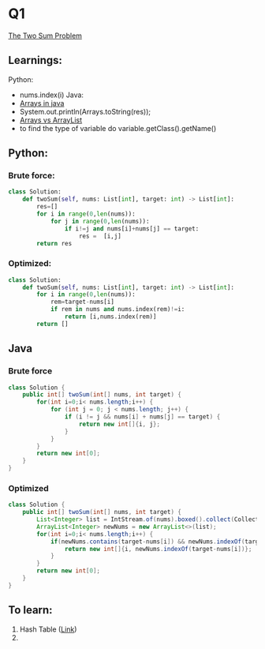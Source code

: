 # Q1
[The Two Sum Problem](https://leetcode.com/problems/two-sum/)

## Learnings:
Python:
* nums.index(i)
Java:
* [Arrays in java](https://www.w3schools.com/java/java_arrays.asp)
* System.out.println(Arrays.toString(res));
* [Arrays vs ArrayList](https://www.stechies.com/difference-between-array-arraylist-java/)
* to find the type of variable do variable.getClass().getName()

## Python:
### Brute force:
```python
class Solution:
    def twoSum(self, nums: List[int], target: int) -> List[int]:
        res=[]
        for i in range(0,len(nums)):
            for j in range(0,len(nums)):
                if i!=j and nums[i]+nums[j] == target:
                    res =  [i,j]
        return res
```     
        
### Optimized:
```python
class Solution:
    def twoSum(self, nums: List[int], target: int) -> List[int]:
        for i in range(0,len(nums)):
            rem=target-nums[i]
            if rem in nums and nums.index(rem)!=i:
                return [i,nums.index(rem)]
        return []
```

## Java
### Brute force
```java
class Solution {
    public int[] twoSum(int[] nums, int target) {
        for(int i=0;i< nums.length;i++) {
            for (int j = 0; j < nums.length; j++) {
                if (i != j && nums[i] + nums[j] == target) {
                    return new int[]{i, j};
                }
            }
        }
        return new int[0];
    }
}
```

### Optimized
```java
class Solution {
    public int[] twoSum(int[] nums, int target) {
        List<Integer> list = IntStream.of(nums).boxed().collect(Collectors.toList());
        ArrayList<Integer> newNums = new ArrayList<>(list);
        for(int i=0;i< nums.length;i++) {
            if(newNums.contains(target-nums[i]) && newNums.indexOf(target-nums[i])!=i){
                return new int[]{i, newNums.indexOf(target-nums[i])};
            }
        }
        return new int[0];
    }
}
```

## To learn:
1. Hash Table ([Link](https://www.youtube.com/watch?v=FsfRsGFHuv4))
2. 
